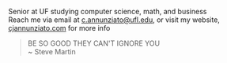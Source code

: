 Senior at UF studying computer science, math, and business<br>
Reach me via email at c.annunziato@ufl.edu, or visit my website, [cjannunziato.com](https://www.cjannunziato.com/) for more info<br>
> BE SO GOOD THEY CAN'T IGNORE YOU<br>
~ Steve Martin


<!---
cjannun/cjannun is a ✨ special ✨ repository because its `README.md` (this file) appears on your GitHub profile.
You can click the Preview link to take a look at your changes.
--->
